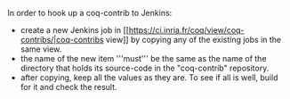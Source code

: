 In order to hook up a coq-contrib to Jenkins:
 * create a new Jenkins job in [[https://ci.inria.fr/coq/view/coq-contribs/|coq-contribs view]] by copying any of the existing jobs in the same view.
 * the name of the new item '''must''' be the same as the name of the directory that holds its source-code in the "coq-contrib" repository.
 * after copying, keep all the values as they are.
To see if all is well, build for it and check the result.
